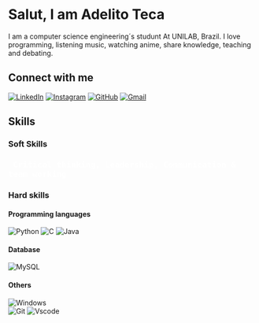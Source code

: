 # Salut, I am Adelito Teca
I am a computer science engineering´s studunt At UNILAB, Brazil.
I love programming, listening music, watching anime, share knowledge, teaching and debating.

## Connect with me
[![LinkedIn](https://img.shields.io/badge/LinkedIn-0077B5?style=for-the-badge&logo=linkedin&logoColor=white)](https://www.linkedin.com/in/adelito-teca-b4b2852b8/)
[![Instagram](https://img.shields.io/badge/-Instagram-%23E4405F?style=for-the-badge&logo=instagram&logoColor=white)](https://www.instagram.com/adelito_teca/)
[![GitHub](https://img.shields.io/badge/GitHub-100000?style=for-the-badge&logo=github&logoColor=white)](https://github.com/ade-teca)
[![Gmail](https://img.shields.io/badge/Gmail-333333?style=for-the-badge&logo=gmail&logoColor=red)](mailto:akeisar4@gmail.com)

## Skills
### Soft Skills

### <pre> <font color="white"> Critical thinking, Leadership, Communication & team working </font> </pre> 
### Hard skills
#### Programming languages
![Python](https://img.shields.io/badge/python-3670A0?style=for-the-badge&logo=python&logoColor=ffdd54)
![C](https://img.shields.io/badge/C-00599C?style=for-the-badge&logo=c&logoColor=white)
![Java](https://img.shields.io/badge/java-%23ED8B00.svg?style=for-the-badge&logo=openjdk&logoColor=white)
<br>
#### Database
![MySQL](https://img.shields.io/badge/MySQL-00000F?style=for-the-badge&logo=mysql&logoColor=white)
<br>
#### Others
![Windows](https://img.shields.io/badge/Windows-000?style=for-the-badge&logo=windows&logoColor=2CA5E0)
<br>
![Git](https://img.shields.io/badge/GIT-E44C30?style=for-the-badge&logo=git&logoColor=white)
![Vscode](https://img.shields.io/badge/Vscode-007ACC?style=for-the-badge&logo=visual-studio-code&logoColor=white)


<!--
**ade-teca/ade-teca** is a ✨ _special_ ✨ repository because its `README.md` (this file) appears on your GitHub profile.

Here are some ideas to get you started:

- 🔭 I’m currently working on ...
- 🌱 I’m currently learning ...
- 👯 I’m looking to collaborate on ...
- 🤔 I’m looking for help with ...
- 💬 Ask me about ...
- 📫 How to reach me: ...
- 😄 Pronouns: ...
- ⚡ Fun fact: ...
-->
